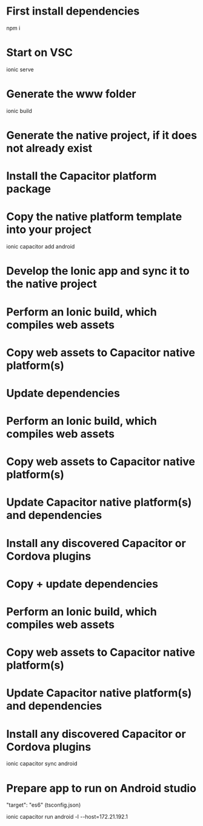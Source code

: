 # First install dependencies
npm i

# Start on VSC
ionic serve

# Generate the www folder
ionic build

# Generate the native project, if it does not already exist
  # Install the Capacitor platform package
  # Copy the native platform template into your project
ionic capacitor add android

# Develop the Ionic app and sync it to the native project
  # Perform an Ionic build, which compiles web assets
  # Copy web assets to Capacitor native platform(s)
<!-- ionic capacitor copy android -->

# Update dependencies
  # Perform an Ionic build, which compiles web assets
  # Copy web assets to Capacitor native platform(s)
  # Update Capacitor native platform(s) and dependencies
  # Install any discovered Capacitor or Cordova plugins
<!-- ionic capacitor update android -->

# Copy + update dependencies
  # Perform an Ionic build, which compiles web assets
  # Copy web assets to Capacitor native platform(s)
  # Update Capacitor native platform(s) and dependencies
  # Install any discovered Capacitor or Cordova plugins
ionic capacitor sync android

# Prepare app to run on Android studio
"target": "es6" (tsconfig.json)


ionic capacitor run android -l --host=172.21.192.1
